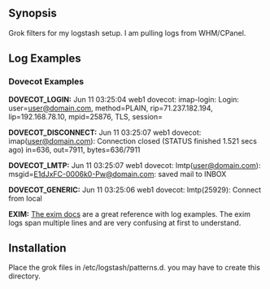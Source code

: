 ## Synopsis

Grok filters for my logstash setup. I am pulling logs from WHM/CPanel.

## Log Examples

### Dovecot Examples
**DOVECOT_LOGIN:** Jun 11 03:25:04 web1 dovecot: imap-login: Login: user=<user@domain.com>, method=PLAIN, rip=71.237.182.194, lip=192.168.78.10, mpid=25876, TLS, session=<euPpGapR8M9H7bbC>

**DOVECOT_DISCONNECT:** Jun 11 03:25:07 web1 dovecot: imap(user@domain.com): Connection closed (STATUS finished 1.521 secs ago) in=636, out=7911, bytes=636/7911

**DOVECOT_LMTP:** Jun 11 03:25:07 web1 dovecot: lmtp(user@domain.com): msgid=<E1dJxFC-0006k0-Pw@domain.com>: saved mail to INBOX

**DOVECOT_GENERIC:** Jun 11 03:25:06 web1 dovecot: lmtp(25929): Connect from local

**EXIM:** [The exim docs](http://www.exim.org/exim-html-current/doc/html/spec_html/ch-log_files.html) are a great reference with log examples. The exim logs span multiple lines and are very confusing at first to understand.

## Installation

Place the grok files in /etc/logstash/patterns.d. you may have to create this directory.